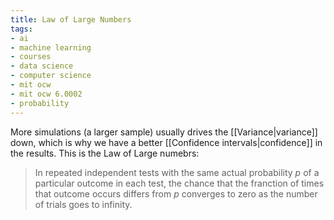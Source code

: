 ```yaml
---
title: Law of Large Numbers
tags:
- ai
- machine learning
- courses
- data science
- computer science
- mit ocw
- mit ocw 6.0002
- probability
---
```


More simulations (a larger sample) usually drives the [[Variance|variance]] down, which is why we have a better [[Confidence intervals|confidence]] in the results. This is the Law of Large numebrs:

> In repeated independent tests with the same actual probability $p$ of a particular outcome in each test, the chance that the franction of times that outcome occurs differs from $p$ converges to zero as the number of trials goes to infinity.
